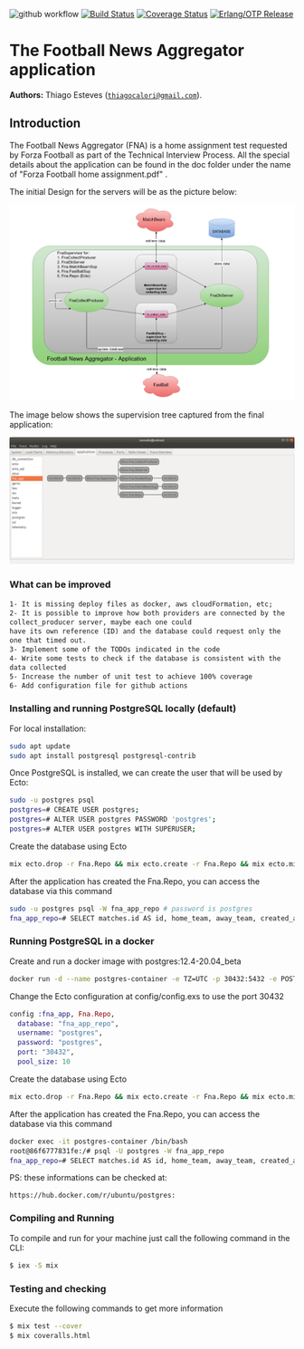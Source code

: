 ![github workflow](https://github.com/thiagoesteves/fna/workflows/Elixir%20CI/badge.svg)
[![Build Status](https://secure.travis-ci.org/thiagoesteves/fna.svg?branch=main)](http://travis-ci.org/thiagoesteves/fna)
[![Coverage Status](https://coveralls.io/repos/github/thiagoesteves/fna/badge.svg?branch=main)](https://coveralls.io/github/thiagoesteves/fna?branch=main)
[![Erlang/OTP Release](https://img.shields.io/badge/Erlang-OTP--23.0-green.svg)](https://github.com/erlang/otp/releases/tag/OTP-23.0)

# The Football News Aggregator application #

__Authors:__ Thiago Esteves ([`thiagocalori@gmail.com`](thiagocalori@gmail.com)).

## Introduction ##

The Football News Aggregator (FNA) is a home assignment test requested by Forza Football as part of the Technical Interview Process. All the special details about the application can be found in the doc folder under the name of "Forza Football home assignment.pdf" .

The initial Design for the servers will be as the picture below:

![FCA Design](/doc/fna_design.png)

The image below shows the supervision tree captured from the final application:

![Supervision Tree](/doc/supervision_tree.png)

### What can be improved ###

```
1- It is missing deploy files as docker, aws cloudFormation, etc;
2- It is possible to improve how both providers are connected by the collect_producer server, maybe each one could
have its own reference (ID) and the database could request only the one that timed out.
3- Implement some of the TODOs indicated in the code
4- Write some tests to check if the database is consistent with the data collected
5- Increase the number of unit test to achieve 100% coverage
6- Add configuration file for github actions
```

### Installing and running PostgreSQL locally (default) ###

For local installation:
```bash
sudo apt update
sudo apt install postgresql postgresql-contrib
```
Once PostgreSQL is installed, we can create the user that will be used by Ecto:
```bash
sudo -u postgres psql
postgres=# CREATE USER postgres;
postgres=# ALTER USER postgres PASSWORD 'postgres';
postgres=# ALTER USER postgres WITH SUPERUSER;
```
Create the database using Ecto
```bash
mix ecto.drop -r Fna.Repo && mix ecto.create -r Fna.Repo && mix ecto.migrate -r Fna.Repo
```
After the application has created the Fna.Repo, you can access the database via this command
```bash
sudo -u postgres psql -W fna_app_repo # password is postgres
fna_app_repo=# SELECT matches.id AS id, home_team, away_team, created_at, kickoff_at, server_name FROM matches;
```

### Running PostgreSQL in a docker ###

Create and run a docker image with postgres:12.4-20.04_beta
```bash
docker run -d --name postgres-container -e TZ=UTC -p 30432:5432 -e POSTGRES_PASSWORD=postgres ubuntu/postgres:12.4-20.04_beta
```
Change the Ecto configuration at config/config.exs to use the port 30432
```elixir
config :fna_app, Fna.Repo,
  database: "fna_app_repo",
  username: "postgres",
  password: "postgres",
  port: "30432",
  pool_size: 10
```
Create the database using Ecto
```bash
mix ecto.drop -r Fna.Repo && mix ecto.create -r Fna.Repo && mix ecto.migrate -r Fna.Repo
```
After the application has created the Fna.Repo, you can access the database via this command
```bash
docker exec -it postgres-container /bin/bash
root@86f6777831fe:/# psql -U postgres -W fna_app_repo
fna_app_repo=# SELECT matches.id AS id, home_team, away_team, created_at, kickoff_at, server_name FROM matches;
```

PS: these informations can be checked at:
```
https://hub.docker.com/r/ubuntu/postgres: 
```
### Compiling and Running ###

To compile and run for your machine just call the following command in the CLI:

```bash
$ iex -S mix
```

### Testing and checking ###

Execute the following commands to get more information
```bash
$ mix test --cover
$ mix coveralls.html
```
